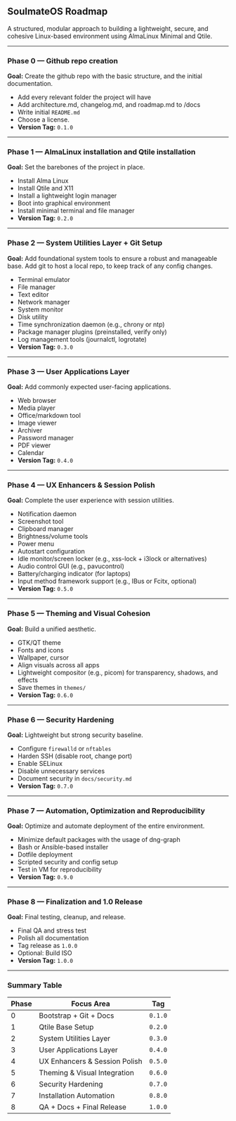 ## SoulmateOS Roadmap

A structured, modular approach to building a lightweight, secure, and cohesive Linux-based environment using AlmaLinux Minimal and Qtile.

---

### Phase 0 — Github repo creation

**Goal:** Create the github repo with the basic structure, and the initial documentation.

* Add every relevant folder the project will have
* Add architecture.md, changelog.md, and roadmap.md to /docs
* Write initial `README.md`
* Choose a license.
* **Version Tag:** `0.1.0`

---

### Phase 1 — AlmaLinux installation and Qtile installation

**Goal:** Set the barebones of the project in place.

* Install Alma Linux
* Install Qtile and X11
* Install a lightweight login manager
* Boot into graphical environment
* Install minimal terminal and file manager
* **Version Tag:** `0.2.0`

---

### Phase 2 — System Utilities Layer + Git Setup

**Goal:** Add foundational system tools to ensure a robust and manageable base. Add git to host a local repo, to keep track of any config changes. 

* Terminal emulator
* File manager
* Text editor
* Network manager
* System monitor
* Disk utility
* Time synchronization daemon (e.g., chrony or ntp)
* Package manager plugins (preinstalled, verify only)
* Log management tools (journalctl, logrotate)
* **Version Tag:** `0.3.0`

---

### Phase 3 — User Applications Layer

**Goal:** Add commonly expected user-facing applications.

* Web browser
* Media player
* Office/markdown tool
* Image viewer
* Archiver
* Password manager
* PDF viewer
* Calendar
* **Version Tag:** `0.4.0`

---

### Phase 4 — UX Enhancers & Session Polish

**Goal:** Complete the user experience with session utilities.

* Notification daemon
* Screenshot tool
* Clipboard manager
* Brightness/volume tools
* Power menu
* Autostart configuration
* Idle monitor/screen locker (e.g., xss-lock + i3lock or alternatives)
* Audio control GUI (e.g., pavucontrol)
* Battery/charging indicator (for laptops)
* Input method framework support (e.g., IBus or Fcitx, optional)
* **Version Tag:** `0.5.0`

---

### Phase 5 — Theming and Visual Cohesion

**Goal:** Build a unified aesthetic.

* GTK/QT theme
* Fonts and icons
* Wallpaper, cursor
* Align visuals across all apps
* Lightweight compositor (e.g., picom) for transparency, shadows, and effects
* Save themes in `themes/`
* **Version Tag:** `0.6.0`

---

### Phase 6 — Security Hardening

**Goal:** Lightweight but strong security baseline.

* Configure `firewalld` or `nftables`
* Harden SSH (disable root, change port)
* Enable SELinux
* Disable unnecessary services
* Document security in `docs/security.md`
* **Version Tag:** `0.7.0`

---

### Phase 7 — Automation, Optimization and Reproducibility

**Goal:** Optimize and automate deployment of the entire environment.

* Minimize default packages with the usage of dng-graph
* Bash or Ansible-based installer
* Dotfile deployment
* Scripted security and config setup
* Test in VM for reproducibility
* **Version Tag:** `0.9.0`

---

### Phase 8 — Finalization and 1.0 Release

**Goal:** Final testing, cleanup, and release.

* Final QA and stress test
* Polish all documentation
* Tag release as `1.0.0`
* Optional: Build ISO
* **Version Tag:** `1.0.0`

---

### Summary Table

| Phase | Focus Area                    | Tag     |
| ----- | ----------------------------- | ------- |
| 0     | Bootstrap + Git + Docs        | `0.1.0` |
| 1     | Qtile Base Setup              | `0.2.0` |
| 2     | System Utilities Layer        | `0.3.0` |
| 3     | User Applications Layer       | `0.4.0` |
| 4     | UX Enhancers & Session Polish | `0.5.0` |
| 5     | Theming & Visual Integration  | `0.6.0` |
| 6     | Security Hardening            | `0.7.0` |
| 7     | Installation Automation       | `0.8.0` |
| 8     | QA + Docs + Final Release     | `1.0.0` |
